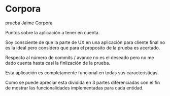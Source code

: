 # Corpora
prueba Jaime Corpora


Puntos sobre la aplicación a tener en cuenta.

Soy consciente de que la parte de UX en una aplicación para cliente final no es la ideal pero considero que para el proposito de la prueba es acertado.

Respecto al número de commits / avance no es el deseado pero no me dado cuenta hasta casi la finlización de la prueba.

Esta aplicación es completamente funcional en todas sus caracteristicas.

Como se puede apreciar esta dividida en 3 partes diferenciadas con el fin de mostrar las funcionalidades implementadas para cada entidad.

